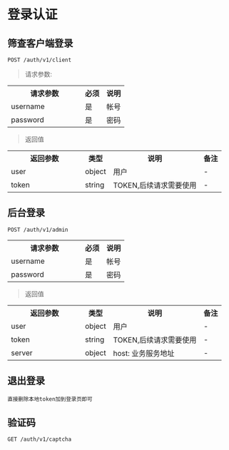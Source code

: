 # 登录认证

## 筛查客户端登录
`
POST /auth/v1/client
`

> 请求参数: 

<table>
    <tr>
        <th style="width:150px;">请求参数</th>
        <th>必须</th>
        <th>说明</th>
    </tr>
    <tr>
        <td>username</td>
        <td>是</td>
        <td>帐号</td>
    </tr>
    <tr>
        <td>password</td>
        <td>是</td>
        <td>密码</td>
    </tr>
</table>

> 返回值

<table>
    <tr>
        <th style="width:150px;">返回参数</th>
        <th>类型</th>
        <th>说明</th>
        <th>备注</th>
    </tr>
    <tr>
        <td>user</td>
        <td>object</td>
        <td>用户</td>
        <td>-</td>
    </tr>
    <tr>
        <td>token</td>
        <td>string</td>
        <td>TOKEN,后续请求需要使用</td>
        <td>-</td>
    </tr>
</table>

## 后台登录
`
POST /auth/v1/admin
`

<table>
    <tr>
        <th style="width:150px;">请求参数</th>
        <th>必须</th>
        <th>说明</th>
    </tr>
    <tr>
        <td>username</td>
        <td>是</td>
        <td>帐号</td>
    </tr>
    <tr>
        <td>password</td>
        <td>是</td>
        <td>密码</td>
    </tr>
</table>

> 返回值

<table>
    <tr>
        <th style="width:150px;">返回参数</th>
        <th>类型</th>
        <th>说明</th>
        <th>备注</th>
    </tr>
    <tr>
        <td>user</td>
        <td>object</td>
        <td>用户</td>
        <td>-</td>
    </tr>
    <tr>
        <td>token</td>
        <td>string</td>
        <td>TOKEN,后续请求需要使用</td>
        <td>-</td>
    </tr>
    <tr>
        <td>server</td>
        <td>object</td>
        <td>host: 业务服务地址</td>
        <td>-</td>
    </tr>
</table>

## 退出登录

`直接删除本地token加到登录页即可`

## 验证码
```
GET /auth/v1/captcha
```





